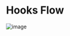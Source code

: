 # Hooks Flow
![image](https://github.com/hjk329/epic-react/assets/84058944/76525325-3ef5-4d9c-8994-75e0fa78843f)
